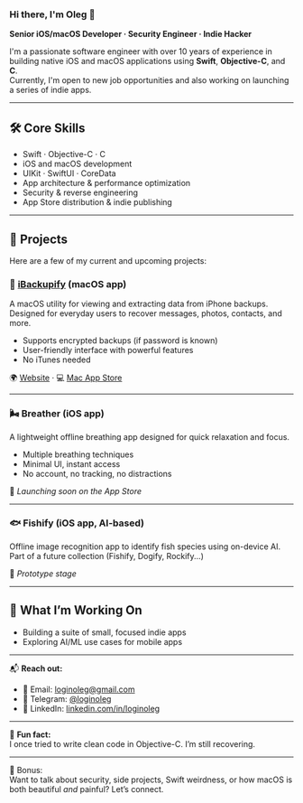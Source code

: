 ### Hi there, I'm Oleg 👋

**Senior iOS/macOS Developer · Security Engineer · Indie Hacker**

I'm a passionate software engineer with over 10 years of experience in building native iOS and macOS applications using **Swift**, **Objective-C**, and **C**.  
Currently, I'm open to new job opportunities and also working on launching a series of indie apps.

---

## 🛠️ Core Skills

- Swift · Objective-C · C
- iOS and macOS development
- UIKit · SwiftUI · CoreData
- App architecture & performance optimization
- Security & reverse engineering
- App Store distribution & indie publishing

---

## 🧪 Projects

Here are a few of my current and upcoming projects:

### 🔐 [iBackupify](http://ibackupify.o2app.store/) (macOS app)  
A macOS utility for viewing and extracting data from iPhone backups.  
Designed for everyday users to recover messages, photos, contacts, and more.

- Supports encrypted backups (if password is known)
- User-friendly interface with powerful features
- No iTunes needed

🌍 [Website](http://ibackupify.o2app.store/) · 💻 [Mac App Store](https://apps.apple.com/ua/app/ibackupify/id6741688037?mt=12)

---

### 🌬️ Breather (iOS app)  
A lightweight offline breathing app designed for quick relaxation and focus.

- Multiple breathing techniques
- Minimal UI, instant access
- No account, no tracking, no distractions

🚀 *Launching soon on the App Store*

---

### 🐟 Fishify (iOS app, AI-based)  
Offline image recognition app to identify fish species using on-device AI.  
Part of a future collection (Fishify, Dogify, Rockify...)

🎯 *Prototype stage*

---

## 🚀 What I’m Working On

- Building a suite of small, focused indie apps
- Exploring AI/ML use cases for mobile apps

---

📬 **Reach out:**
- 📧 Email: loginoleg@gmail.com
- 💬 Telegram: [@loginoleg](https://t.me/loginoleg)
- 💼 LinkedIn: [linkedin.com/in/loginoleg](https://linkedin.com/in/loginoleg)

---

🐙 **Fun fact:**  
I once tried to write clean code in Objective-C. I’m still recovering.

---

🧠 Bonus:  
Want to talk about security, side projects, Swift weirdness, or how macOS is both beautiful *and* painful? Let’s connect.
